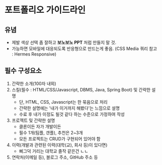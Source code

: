 # 포트폴리오 가이드라인

## 유념

- 제발 색상 선택 좀 잘하고 **보노보노 PPT** 처럼 만들지 말 것.
- 가능하면 모바일에 대응되도록 반응형으로 만드는게 좋음. (CSS Media 쿼리 참고 : Hermes Responsive)

## 필수 구성요소
1. 간략한 소개(100자 내외)
2. 스킬(필수 : HTML/CSS/Javascript, DBMS, Java, Spring Boot) 및 간략한 설명
    - 단, HTML, CSS, Javascript는 한 묶음으로 처리
    - 간략한 설명에는 '내가 이거까지 해봤다'는 느낌으로 설명
    - 수료 후 내가 이정도 될것 같다 하는 수준으로 가정하여 작성
3. 프로젝트 및 간략한 설명
    - 클론이든 자가 개발이든
    - 필수 1개(팀플, 갠플), 추천은 2~3개
    - 모든 프로젝트는 CRUD가 구현되어 있어야 함
4. 이력(개발과 관련된 이력(대학(교), 회사 등)이 있다면)
    - 삐그덕 거리는 대학교 졸작 같은건 ㄴㄴ
5. 연락처(이메일 등), 블로그 주소, GitHub 주소 등

